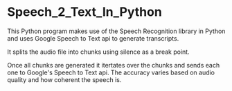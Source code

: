 # Speech_2_Text_In_Python

This Python program makes use of the Speech Recognition library in Python and uses Google Speech to Text api to generate transcripts.

It splits the audio file into chunks using silence as a break point.

Once all chunks are generated it itertates over the chunks and sends each one to Google's Speech to Text api. The accuracy varies based on audio quality and how coherent the speech is.
